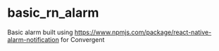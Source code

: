 # basic_rn_alarm
Basic alarm built using https://www.npmjs.com/package/react-native-alarm-notification for Convergent
